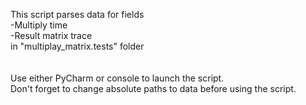 This script parses data for fields</br>
-Multiply time</br>
-Result matrix trace </br>
in "multiplay_matrix.tests" folder</br>
</br>
</br>
Use either PyCharm or console to launch the script.</br>
Don't forget to change absolute paths to data before using the script.
